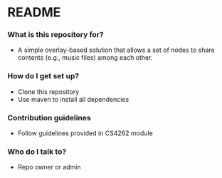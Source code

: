 # README #

### What is this repository for? ###

* A simple overlay-based solution that allows a set of nodes to share contents (e.g., music files) among each other. 

### How do I get set up? ###

* Clone this repository
* Use maven to install all dependencies

### Contribution guidelines ###

* Follow guidelines provided in CS4262 module

### Who do I talk to? ###

* Repo owner or admin